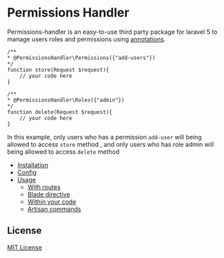 # Permissions Handler
Permissions-handler is an easy-to-use third party package for laravel 5  to manage users roles and permissions using [annotations](https://github.com/doctrine/annotations).

```
/**
* @PermissionsHandler\Permissions({"add-users"})
*/
function store(Request $request){
    // your code here
}

/**
* @PermissionsHandler\Roles({"admin"})
*/
function delete(Request $request){
    // your code here
}

```
In this example, only users who has a permission `add-user` will being allowed to access `store` method
, and only users who has role admin will being allowed to access `delete` method

* [Installation](https://github.com/mohamednagy/Permissions-Handler/wiki/installation)
* [Config](https://github.com/mohamednagy/Permissions-Handler/wiki/config)
* [Usage](https://github.com/mohamednagy/Permissions-Handler/wiki/usage)
    * [With routes](https://github.com/mohamednagy/Permissions-Handler/wiki/usage#with-routes)
    * [Blade directive](https://github.com/mohamednagy/Permissions-Handler/wiki/usage#blade-directives)
    * [Within your code](https://github.com/mohamednagy/Permissions-Handler/wiki/usage#within-your-code)
    * [Artisan commands](https://github.com/mohamednagy/Permissions-Handler/wiki/usage#artisan-commands)

## License

[MIT License](http://opensource.org/licenses/MIT)
